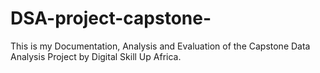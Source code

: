 # DSA-project-capstone-
This is my Documentation, Analysis and Evaluation of the Capstone Data Analysis Project by Digital Skill Up Africa.
